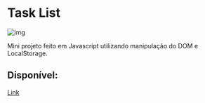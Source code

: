 # Task List

![img](https://i.ibb.co/MN0bJfM/tasklists.png)

Mini projeto feito em Javascript utilizando manipulação do DOM e LocalStorage.

## Disponível:

[Link](https://codepen.io/nortonlui/pen/OJpwdVx)
